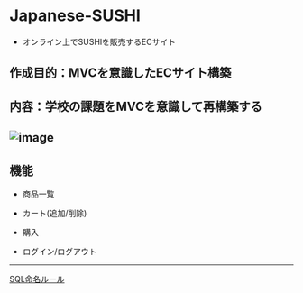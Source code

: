 # Japanese-SUSHI
- オンライン上でSUSHIを販売するECサイト   

## 作成目的：MVCを意識したECサイト構築

## 内容：学校の課題をMVCを意識して再構築する

## ![image](https://user-images.githubusercontent.com/96870513/198242691-835fe662-2fe0-4614-b917-d271ea9c3ccf.png)

## 機能

- 商品一覧

- カート(追加/削除)

- 購入

- ログイン/ログアウト


---
[SQL命名ルール](https://atmarkit.itmedia.co.jp/ait/articles/0512/23/news017_2.html#:~:text=SQL%E3%83%95%E3%82%A1%E3%82%A4%E3%83%AB%E3%81%AE%E5%91%BD%E5%90%8D%E8%A6%8F%E5%89%87,%E3%83%87%E3%82%A3%E3%83%AC%E3%82%AF%E3%83%88%E3%83%AA%E3%81%AB%E3%83%87%E3%83%97%E3%83%AD%E3%82%A4%E3%81%97%E3%81%BE%E3%81%99%E3%80%82)
